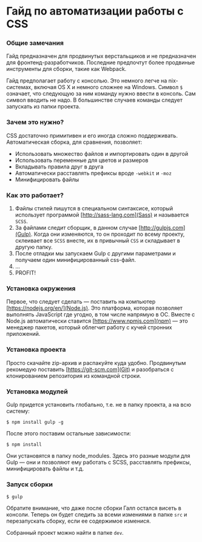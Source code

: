 # Гайд по автоматизации работы с CSS

### Общие замечания

Гайд предназначен для продвинутых верстальщиков и не предназначен для фронтенд-разработчиков. Последние предпочтут более продвиные инструменты для сборки, такие как Webpack.

Гайд предполагает работу с консолью. Это немного легче на nix-системах, включая OS X и немного сложнее на Windows. Символ `$` означает, что следующую за ним команду нужно ввести в консоль. Сам символ вводить не надо. В большинстве случаев команды следует запускать из папки проекта.

### Зачем это нужно?

CSS достаточно примитивен и его иногда сложно поддерживать. Автоматическая сборка, для сравнения, позволяет:
* Использовать множество файлов и импортировать один в другой
* Использовать переменные для цветов и размеров
* Вкладывать правила друг в друга
* Автоматически расставлять префиксы вроде `-webkit` и `-moz`
* Минифицировать файлы
 
### Как это работает?
1. Файлы стилей пишутся в специальном синтаксисе, который использует программой [http://sass-lang.com](Sass) и называется `SCSS`.
2. За файлами следит сборщик, в данном случае [http://gulpjs.com](Gulp). Когда они изменяются, то он проходит по всему проекту, склеивает все `SCSS` внесте, их в привычный `CSS` и складывает в другую папку.
3. После отладки мы запускаем Gulp с другими параметрами и получаем один минифицированный css-файл.
4. ...
5. PROFIT!

### Установка окружения

Первое, что следует сделать — поставить на компьютер [https://nodejs.org/en/](Node.js). Это платформа, которая позволяет выполнять JavaScript где угодно, в том числе напрямую в ОС. Вместе с Node.js автоматически ставится [https://www.npmjs.com](npm) — это менеджер пакетов, который облегчит работу с кучей стронних приложений.

### Установка проекта

Просто скачайте zip-архив и распакуйте куда удобно. Продвинутым рекомедую поставить [https://git-scm.com](Git) и разобраться с клонированием репозитория из командной строки.

### Установка модулей

Gulp придется установить глобально, т.е. не в папку проекта, а на всю систему:
```
$ npm install gulp -g
```

После этого поставим остальные зависимости:
```
$ npm install
```

Они установятся в папку node_modules. Здесь это разные модули для Gulp — они и позволяют ему работать с SCSS, расставлять префиксы, минифицировать файлы и т.д.

### Запуск сборки

```
$ gulp
```
Обратите внимание, что даже после сборки Галп остался висеть в консоли. Теперь он будет следить за всеми измениями в папке `src` и перезапускать сборку, если ее содержимое изменися.

Собранный проект можно найти в папке `dev`.
